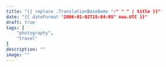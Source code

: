 ```yaml
---
title: "{{ replace .TranslationBaseName "-" " " | title }}"
date: "{{ dateFormat "2006-01-02T15:04:05" now.UTC }}"
draft: true
tags: [
	"photography",
	"travel"
]
description: ""
image: ""
---
```

<!--more-->

